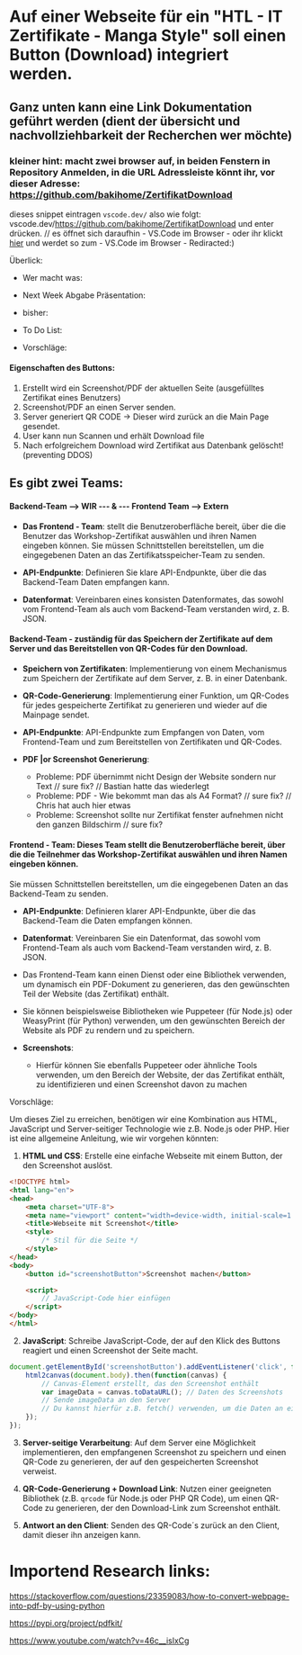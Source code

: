 # Auf einer Webseite für ein "HTL - IT Zertifikate - Manga Style" soll einen Button (Download) integriert werden.

## Ganz unten kann eine Link Dokumentation geführt werden (dient der übersicht und nachvollziehbarkeit der Recherchen wer möchte)

### kleiner hint: macht zwei browser auf, in beiden Fenstern in Repository Anmelden, in die URL Adressleiste könnt ihr, vor dieser Adresse: https://github.com/bakihome/ZertifikatDownload 
dieses snippet eintragen `vscode.dev/` also wie folgt: vscode.dev/https://github.com/bakihome/ZertifikatDownload und enter drücken. // es öffnet sich daraufhin - VS.Code im Browser -
oder ihr klickt [hier](https://vscode.dev/github/bakihome/ZertifikatDownload) und werdet so zum - VS.Code im Browser - Rediracted:) 

Überlick:

- Wer macht was: 

- Next Week Abgabe Präsentation:

- bisher:

- To Do List:

- Vorschläge: 

#### Eigenschaften des Buttons:

1. Erstellt wird ein Screenshot/PDF der aktuellen Seite (ausgefülltes Zertifikat eines Benutzers)   
2. Screenshot/PDF an einen Server senden. 
3. Server generiert QR CODE -> Dieser wird zurück an die Main Page gesendet. 
4. User kann nun Scannen und erhält Download file
5. Nach erfolgreichem Download wird Zertifikat aus Datenbank gelöscht! (preventing DDOS)
   
## Es gibt zwei Teams:

#### **Backend-Team** --> WIR --- & --- Frontend Team --> Extern

- **Das Frontend - Team**: stellt die Benutzeroberfläche bereit, über die die Benutzer das Workshop-Zertifikat auswählen und ihren Namen eingeben können. Sie müssen Schnittstellen bereitstellen, um die eingegebenen Daten an das Zertifikatsspeicher-Team zu senden.
    
- **API-Endpunkte**: Definieren Sie klare API-Endpunkte, über die das Backend-Team Daten empfangen kann.
- **Datenformat**: Vereinbaren eines konsisten Datenformates, das sowohl vom Frontend-Team als auch vom Backend-Team verstanden wird, z. B. JSON.


#### **Backend-Team** - zuständig für das Speichern der Zertifikate auf dem Server und das Bereitstellen von QR-Codes für den Download.
    
 - **Speichern von Zertifikaten**: Implementierung von einem Mechanismus zum Speichern der Zertifikate auf dem Server, z. B. in einer Datenbank.
 - **QR-Code-Generierung**: Implementierung einer Funktion, um QR-Codes für jedes gespeicherte Zertifikat zu generieren und wieder auf die Mainpage sendet.
 - **API-Endpunkte**: API-Endpunkte zum Empfangen von Daten, vom Frontend-Team und zum Bereitstellen von Zertifikaten und QR-Codes.

- **PDF |or Screenshot Generierung**:

    - Probleme: PDF übernimmt nicht Design der Website sondern nur Text // sure fix? // Bastian hatte das wiederlegt
    - Probleme: PDF - Wie bekommt man das als A4 Format? // sure fix? // Chris hat auch hier etwas
    - Probleme: Screenshot sollte nur Zertifikat fenster aufnehmen nicht den ganzen Bildschirm // sure fix?

#### **Frontend - Team**: Dieses Team stellt die Benutzeroberfläche bereit, über die die Teilnehmer das Workshop-Zertifikat auswählen und ihren Namen eingeben können. 
Sie müssen Schnittstellen bereitstellen, um die eingegebenen Daten an das Backend-Team zu senden.
    
- **API-Endpunkte**: Definieren klarer API-Endpunkte, über die das Backend-Team die Daten empfangen können.
- **Datenformat**: Vereinbaren Sie ein Datenformat, das sowohl vom Frontend-Team als auch vom Backend-Team verstanden wird, z. B. JSON.
- Das Frontend-Team kann einen Dienst oder eine Bibliothek verwenden, um dynamisch ein PDF-Dokument zu generieren, das den gewünschten Teil der Website (das Zertifikat) enthält.
- Sie können beispielsweise Bibliotheken wie Puppeteer (für Node.js) oder WeasyPrint (für Python) verwenden, um den gewünschten Bereich der Website als PDF zu rendern und zu speichern.

- **Screenshots**:
    
    - Hierfür können Sie ebenfalls Puppeteer oder ähnliche Tools verwenden, um den Bereich der Website, der das Zertifikat enthält, zu identifizieren und einen Screenshot davon zu machen

Vorschläge:

Um dieses Ziel zu erreichen, benötigen wir eine Kombination aus HTML, JavaScript und Server-seitiger Technologie wie z.B. Node.js oder PHP. Hier ist eine allgemeine Anleitung, wie wir vorgehen könnten:

1. **HTML und CSS**: Erstelle eine einfache Webseite mit einem Button, der den Screenshot auslöst.

```html
<!DOCTYPE html>
<html lang="en">
<head>
    <meta charset="UTF-8">
    <meta name="viewport" content="width=device-width, initial-scale=1.0">
    <title>Webseite mit Screenshot</title>
    <style>
        /* Stil für die Seite */
    </style>
</head>
<body>
    <button id="screenshotButton">Screenshot machen</button>

    <script>
        // JavaScript-Code hier einfügen
    </script>
</body>
</html>
```

2. **JavaScript**: Schreibe JavaScript-Code, der auf den Klick des Buttons reagiert und einen Screenshot der Seite macht.

```javascript
document.getElementById('screenshotButton').addEventListener('click', function() {
    html2canvas(document.body).then(function(canvas) {
        // Canvas-Element erstellt, das den Screenshot enthält
        var imageData = canvas.toDataURL(); // Daten des Screenshots
        // Sende imageData an den Server
        // Du kannst hierfür z.B. fetch() verwenden, um die Daten an einen Server zu senden
    });
});
```

3. **Server-seitige Verarbeitung**: Auf dem Server eine Möglichkeit implementieren, den empfangenen Screenshot zu speichern und einen QR-Code zu generieren, der auf den gespeicherten Screenshot verweist.

4. **QR-Code-Generierung + Download Link**: Nutzen einer geeigneten Bibliothek (z.B. `qrcode` für Node.js oder PHP QR Code), um einen QR-Code zu generieren, der den Download-Link zum Screenshot enthält.

5. **Antwort an den Client**: Senden des QR-Code´s zurück an den Client, damit dieser ihn anzeigen kann.


# Importend Research links:

https://stackoverflow.com/questions/23359083/how-to-convert-webpage-into-pdf-by-using-python

https://pypi.org/project/pdfkit/ 

https://www.youtube.com/watch?v=46c__islxCg







